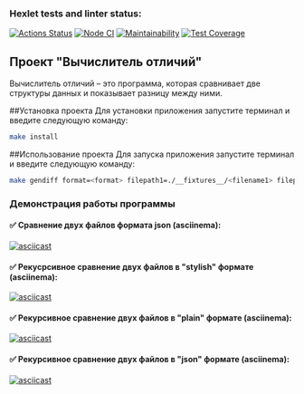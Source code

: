 ### Hexlet tests and linter status:

[![Actions Status](https://github.com/Woronokin/frontend-project-46/actions/workflows/hexlet-check.yml/badge.svg)](https://github.com/Woronokin/frontend-project-46/actions)
[![Node CI](https://github.com/Woronokin/frontend-project-46/actions/workflows/node.js.yml/badge.svg)](https://github.com/Woronokin/frontend-project-46/actions/workflows/node.js.yml)
[![Maintainability](https://api.codeclimate.com/v1/badges/ed39cd0717485c62f279/maintainability)](https://codeclimate.com/github/Woronokin/frontend-project-46/maintainability)
[![Test Coverage](https://api.codeclimate.com/v1/badges/ed39cd0717485c62f279/test_coverage)](https://codeclimate.com/github/Woronokin/frontend-project-46/test_coverage)

## Проект "Вычислитель отличий"

Вычислитель отличий – это программа, которая сравнивает две структуры данных и показывает разницу между ними.

##Установка проекта
Для установки приложения запустите терминал и введите следующую команду:
```bash
make install
```

##Использование проекта
Для запуска приложения запустите терминал и введите следующую команду:

```bash
make gendiff format=<format> filepath1=./__fixtures__/<filename1> filepath2=./__fixtures__/<filename2>
```

### Демонстрация работы программы
#### :white_check_mark: Сравнение двух файлов формата json (asciinema):

[![asciicast](https://asciinema.org/a/v4trrMLif86eDpVGFzcU5IX8q.svg)](https://asciinema.org/a/v4trrMLif86eDpVGFzcU5IX8q)

#### :white_check_mark: Рекусрсивное сравнение двух файлов в "stylish" формате (asciinema):

[![asciicast](https://asciinema.org/a/9ij0Knhcp0qr6lv1LX22v45Tt.svg)](https://asciinema.org/a/9ij0Knhcp0qr6lv1LX22v45Tt)

#### :white_check_mark: Рекурсивное сравнение двух файлов в "plain" формате (asciinema):

[![asciicast](https://asciinema.org/a/iFmW9IRaJgazi9AlwD9Uptali.svg)](https://asciinema.org/a/iFmW9IRaJgazi9AlwD9Uptali)

#### :white_check_mark: Рекурсивное сравнение двух файлов в "json" формате (asciinema):

[![asciicast](https://asciinema.org/a/lyWioJXbkixI5I8J626J8tq0O.svg)](https://asciinema.org/a/lyWioJXbkixI5I8J626J8tq0O)